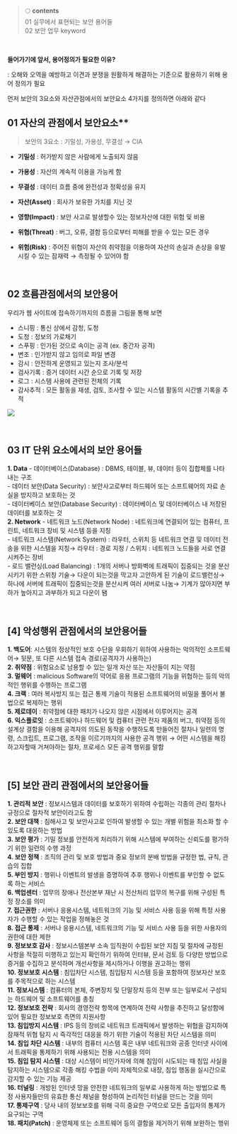 > 🌕 **contents** <br>
01 실무에서 표현되는 보안 용어들 <br>
02 보안 업무 keyword

<br>

**들어가기에 앞서, 용어정의가 필요한 이유?**

: 오해와 오역을 예방하고 이견과 분쟁을 원활하게 해결하는 기준으로 활용하기 위해 용어 정의가 필요



먼저 보안의 3요소와 자산관점에서의 보안요소 4가지를 정의하면 아래와 같다

## 01 자산의 관점에서 보안요소**

> 보안의 3요소 : 기밀성, 가용성, 무결성 → CIA

- **기밀성** : 허가받지 않은 사람에게 노출되지 않음 <br>
- **가용성** : 자산의 계속적 이용을 가능케 함 <br>
- **무결성** : 데이터 흐름 중에 완전성과 정확성을 유지 <br>

- **자산(Asset)** : 회사가 보유한 가치를 지닌 것 <br>
- **영향(Impact)** : 보안 사고로 발생할수 있는 정보자산에 대한 위험 및 비용 <br>
- **위협(Threat)** : 버그, 오류, 결함 등으로부터 피해를 받을 수 있는 모든 경우 <br>
- **위험(Risk)** : 주어진 위협이 자산의 취약점을 이용하여 자산의 손실과 손상을 유발시킬 수 있는 잠재력 → 측정될 수 있어야 함 <br>

<br>

## **02 흐름관점에서의 보안용어**

우리가 웹 사이트에 접속하기까지의 흐름을 그림을 통해 보면

- 스니핑 : 통신 상에서 감청, 도청 <br>
- 도청 : 정보의 가로채기 <br>
- 스푸핑 : 인가된 것으로 속이는 공격 (ex. 중간자 공격) <br>
- 변조 : 인가받지 않고 임의로 파일 변경 <br>
- 감시 : 안전하게 운영되고 있는지 조사/분석 <br>
- 검사기록 : 증거 데이터 시간 순으로 기록 및 저장 <br>
- 로그 : 시스템 사용에 관련된 전체의 기록 <br>
- 감사추적 : 모든 활동을 재생, 검토, 조사할 수 있는 시스템 활동의 시간별 기록을 추적 <br>

![](https://velog.velcdn.com/images/hrnn00/post/33ef65d5-cd29-49ff-95e2-28e5ac5ae341/image.jpeg)

<br>

## **03 IT 단위 요소에서의 보안 용어들**

**1. Data**
    - 데이터베이스(Database) : DBMS, 테이블, 뷰, 데이터 등이 집합체를 나타내는 구조 <br>
    - 데이터 보안(Data Security) : 보안사고로부터 하드웨어 또는 소프트웨어의 자료 손실을 방지하고 보호하는 것 <br>
    - 데이터베이스 보안(Database Security) : 데이터베이스 및 데이터베이스 내 저장된 데이터를 보호하는 것 <br>
**2. Network**
    - 네트워크 노드(Network Node) : 네트워크에 연결되어 있는 컴퓨터, 프린트, 네트워크 장비 및 시스템 등을 지칭 <br>
    - 네트워크 시스템(Network System) : 라우터, 스위치 등 네트워크 연결 및 데이터 전송을 위한 시스템을 지칭→ 라우터 : 경로 지정 / 스위치 : 네트워크 노드들을 서로 연결시켜주는 장비 <br>
    - 로드 밸런싱(Load Balancing) : 1개의 서버나 방화벽에 트래픽이 집중되는 것을 분산시키기 위한 스위칭 기술→ 다운이 되는것을 막고자 고안하게 된 기술이 로드밸런싱→ 하나에 서버에 트래픽이 집중되는것을 분산시켜 여러 서버로 나눔→ 기계가 많아지면 부하가 높아지고 과부하가 되고 다운이 됌
    
<br>

## **[4] 악성행위 관점에서의 보안용어들**

**1. 백도어**: 시스템의 정상적인 보호 수단을 우회하기 위하여 사용하는 악의적인 소프트웨어→ 뒷문, 또 다른 시스템 접속 경로(공격자가 사용하는) <br>
**2. 취약점** : 위험요소로 남용할 수 있는 일개 자산 또는 자산들이 지는 약점 <br>
**3. 멀웨어** : malicious Software의 약어로 응용 프로그램의 기능을 위협하는 등의 악의적인 행위를 수행하는 프로그램 <br>
**4. 크랙** : 여러 복사방지 또는 접근 통제 기술이 적용된 소프트웨어의 비밀을 풀어서 불법으로 복제하는 행위 <br>
**5. 제로데이** : 취약점에 대한 패치가 나오지 않은 시점에서 이루어지는 공격 <br>
**6. 익스플로잇** : 소프트웨어나 하드웨어 및 컴퓨터 관련 전자 제품의 버그, 취약점 등의 설계상 결함을 이용해 공격자의 의도된 동작을 수행하도록 만들어진 절차나 일련의 명령, 스크립트, 프로그램, 조작을 이르기까지의 사용한 공격 행위 → 어떤 시스템을 해킹하고자할때 거쳐야하는 절차, 프로세스 모든 공격 행위를 말함

<br>

## **[5] 보안 관리 관점에서의 보안용어들**

**1. 관리적 보안** : 정보시스템과 데이터를 보호하기 위하여 수립하는 각종의 관리 절차나 규정으로 절차적 보안이라고도 함 <br>
**2. 보안 대책** : 침해사고 및 보안사고로 인하여 발생할 수 있는 개별 위험을 최소화 할 수 있도록 대응하는 방법 <br>
**3. 보안 평가** : 기밀 정보를 안전하게 처리하기 위해 시스템에 부여하는 신뢰도를 평가하기 위한 일련의 수행 과정 <br>
**4. 보안 정책** : 조직의 관리 및 보호 방법과 중요 정보의 분배 방법을 규정한 법, 규칙, 관습의 집합 <br>
**5. 부인 방지** : 행위나 이벤트의 발생을 증명하여 추후 행위나 이벤트를 부인할 수 없도록 하는 서비스 <br>
**6. 백업센터** : 업무의 장애나 전산본부 재난 시 전산처리 업무의 복구를 위해 구성된 특정 장소를 의미 <br>
**7. 접근권한** : 서버나 응용시스템, 네트워크의 기능 및 서비스 사용 등을 위해 특정 사용자가 수행할 수 있는 작업을 정해놓은 것 <br>
**8. 접근 통제** : 서버나 응용시스템, 네트워크의 기능 및 서비스 사용 등을 위한 사용자의 권한에 대한 제한 <br>
**9. 정보보호 감사** : 정보시스템본부 소속 임직원이 수립된 보안 지침 및 절차에 규정된 사항을 적절히 미행하고 있는지 확인하기 위하여 인터뷰, 문서 검토 등 다양한 방법으로 증거를 수집하고 분석하며 개선사항을 제시하거나 이행을 권고하는 행위 <br>
**10. 정보보호 시스템** : 침입차단 시스템, 침입탐지 시스템 등을 포함하여 정보자산 보호를 주목적으로 하는 시스템 <br>
**11. 정보시스템** : 컴퓨터의 본체, 주변장치 및 단말장치 등의 전부 또는 일부로서 구성되는 하드웨어 및 소프트웨어를 총칭 <br>
**12. 정보보호 전략** : 회사의 경영전략 항목에 연계하여 전략 사항을 추진하고 달성함에 있어 필요한 정보보호 측면의 지원사항 <br>
**13. 침입방지 시스템** : IPS 등의 장비로 네트워크 트래픽에서 발생하는 위협을 감지하여 잠재적 위협 탐지 시 즉각적인 대응을 하기 위한 기술이 적용된 차단 시스템을 의미 <br>
**14. 침입 차단 시스템** : 내부의 컴퓨터 시스템 혹은 내부 네트워크와 공중 인터넷 사이에서 트래픽을 통제하기 위해 사용되는 전용 시스템을 의미 <br>
**15. 침입 탐지 시스템** : 대상 시스템이 비인가자에 의해 침임이 시도되는 때 침입 사실을 탐지하는 시스템으로 각종 해킹 수법을 이미 자체적으로 내장, 침입 행동을 실시간으로 감지할 수 있는 기능 제공 <br>
**16. 터널링** : 개방된 인터넷 망을 안전한 네트워크의 일부로 사용하게 하는 방법으로 특정 사용자들만의 유효한 통신 채널을 형성하여 논리적인 터널을 만드는 것을 의미 <br>
**17. 통제구역** : 당사 내의 정보보호를 위해 극히 중요한 구역으로 모든 출입자의 통제가 요구되는 구역 <br>
**18. 패치(Patch)** : 운영체제 또는 소프트웨어 등의 결함을 제거하기 위해 보완하는 행위
